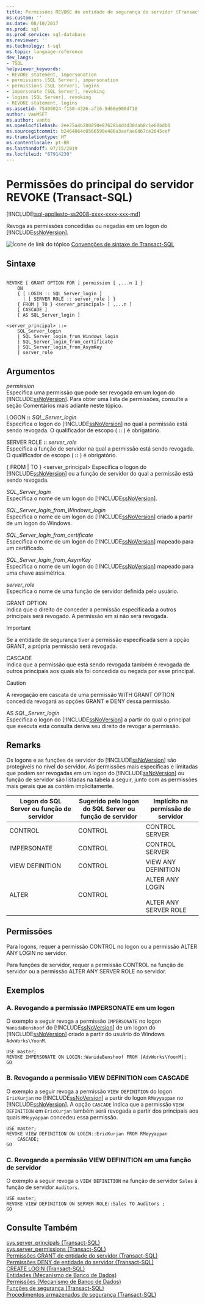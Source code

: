 ```yaml
---
title: Permissões REVOKE de entidade de segurança do servidor (Transact-SQL) | Microsoft Docs
ms.custom: ''
ms.date: 08/10/2017
ms.prod: sql
ms.prod_service: sql-database
ms.reviewer: ''
ms.technology: t-sql
ms.topic: language-reference
dev_langs:
- TSQL
helpviewer_keywords:
- REVOKE statement, impersonation
- permissions [SQL Server], impersonation
- permissions [SQL Server], logins
- impersonate [SQL Server], revoking
- logins [SQL Server], revoking
- REVOKE statement, logins
ms.assetid: 75409024-f150-4326-af16-9d60e900df18
author: VanMSFT
ms.author: vanto
ms.openlocfilehash: 2ee75a4b200850e8762814ddd30dab8c1e60bdb0
ms.sourcegitcommit: b2464064c0566590e486a3aafae6d67ce2645cef
ms.translationtype: HT
ms.contentlocale: pt-BR
ms.lasthandoff: 07/15/2019
ms.locfileid: "67914230"
---
```

# <a name="revoke-server-principal-permissions-transact-sql"></a>Permissões do principal do servidor REVOKE (Transact-SQL)
[!INCLUDE[tsql-appliesto-ss2008-xxxx-xxxx-xxx-md](../../includes/tsql-appliesto-ss2008-xxxx-xxxx-xxx-md.md)]

  Revoga as permissões concedidas ou negadas em um logon do [!INCLUDE[ssNoVersion](../../includes/ssnoversion-md.md)].  
  
 ![Ícone de link do tópico](../../database-engine/configure-windows/media/topic-link.gif "Ícone de link do tópico") [Convenções de sintaxe de Transact-SQL](../../t-sql/language-elements/transact-sql-syntax-conventions-transact-sql.md)  
  
## <a name="syntax"></a>Sintaxe  
  
```  
  
REVOKE [ GRANT OPTION FOR ] permission [ ,...n ] }   
    ON   
    { [ LOGIN :: SQL_Server_login ]  
      | [ SERVER ROLE :: server_role ] }   
    { FROM | TO } <server_principal> [ ,...n ]  
    [ CASCADE ]  
    [ AS SQL_Server_login ]   
  
<server_principal> ::=   
    SQL_Server_login  
    | SQL_Server_login_from_Windows_login   
    | SQL_Server_login_from_certificate   
    | SQL_Server_login_from_AsymKey     
    | server_role  
```  
  
## <a name="arguments"></a>Argumentos  
 *permission*  
 Especifica uma permissão que pode ser revogada em um logon do [!INCLUDE[ssNoVersion](../../includes/ssnoversion-md.md)]. Para obter uma lista de permissões, consulte a seção Comentários mais adiante neste tópico.  
  
 LOGON **::** *SQL_Server_login*  
 Especifica o logon do [!INCLUDE[ssNoVersion](../../includes/ssnoversion-md.md)] no qual a permissão está sendo revogada. O qualificador de escopo ( **::** ) é obrigatório.  
  
 SERVER ROLE **::** *server_role*  
 Especifica a função de servidor na qual a permissão está sendo revogada. O qualificador de escopo ( **::** ) é obrigatório.  
  
 { FROM | TO } \<server_principal> Especifica o logon do [!INCLUDE[ssNoVersion](../../includes/ssnoversion-md.md)] ou a função de servidor do qual a permissão está sendo revogada.  
  
 *SQL_Server_login*  
 Especifica o nome de um logon do [!INCLUDE[ssNoVersion](../../includes/ssnoversion-md.md)].  
  
 *SQL_Server_login_from_Windows_login*  
 Especifica o nome de um logon do [!INCLUDE[ssNoVersion](../../includes/ssnoversion-md.md)] criado a partir de um logon do Windows.  
  
 *SQL_Server_login_from_certificate*  
 Especifica o nome de um logon do [!INCLUDE[ssNoVersion](../../includes/ssnoversion-md.md)] mapeado para um certificado.  
  
 *SQL_Server_login_from_AsymKey*  
 Especifica o nome de um logon do [!INCLUDE[ssNoVersion](../../includes/ssnoversion-md.md)] mapeado para uma chave assimétrica.  
  
 *server_role*  
 Especifica o nome de uma função de servidor definida pelo usuário.  
  
 GRANT OPTION  
 Indica que o direito de conceder a permissão especificada a outros principais será revogado. A permissão em si não será revogada.  
  
> [!IMPORTANT]  
>  Se a entidade de segurança tiver a permissão especificada sem a opção GRANT, a própria permissão será revogada.  
  
 CASCADE  
 Indica que a permissão que está sendo revogada também é revogada de outros principais aos quais ela foi concedida ou negada por esse principal.  
  
> [!CAUTION]  
>  A revogação em cascata de uma permissão WITH GRANT OPTION concedida revogará as opções GRANT e DENY dessa permissão.  
  
 AS *SQL_Server_login*  
 Especifica o logon do [!INCLUDE[ssNoVersion](../../includes/ssnoversion-md.md)] a partir do qual o principal que executa esta consulta deriva seu direito de revogar a permissão.  
  
## <a name="remarks"></a>Remarks  
 Os logons e as funções de servidor do [!INCLUDE[ssNoVersion](../../includes/ssnoversion-md.md)] são protegíveis no nível do servidor. As permissões mais específicas e limitadas que podem ser revogadas em um logon do [!INCLUDE[ssNoVersion](../../includes/ssnoversion-md.md)] ou função de servidor são listadas na tabela a seguir, junto com as permissões mais gerais que as contêm implicitamente.  
  
|Logon do SQL Server ou função de servidor|Sugerido pelo logon do SQL Server ou função de servidor|Implícito na permissão de servidor|  
|------------------------------------------------|-----------------------------------------------------------|----------------------------------|  
|CONTROL|CONTROL|CONTROL SERVER|  
|IMPERSONATE|CONTROL|CONTROL SERVER|  
|VIEW DEFINITION|CONTROL|VIEW ANY DEFINITION|  
|ALTER|CONTROL|ALTER ANY LOGIN<br /><br /> ALTER ANY SERVER ROLE|  
  
## <a name="permissions"></a>Permissões  
 Para logons, requer a permissão CONTROL no logon ou a permissão ALTER ANY LOGIN no servidor.  
  
 Para funções de servidor, requer a permissão CONTROL na função de servidor ou a permissão ALTER ANY SERVER ROLE no servidor.  
  
## <a name="examples"></a>Exemplos  
  
### <a name="a-revoking-impersonate-permission-on-a-login"></a>A. Revogando a permissão IMPERSONATE em um logon  
 O exemplo a seguir revoga a permissão `IMPERSONATE` no logon `WanidaBenshoof` do [!INCLUDE[ssNoVersion](../../includes/ssnoversion-md.md)] de um logon do [!INCLUDE[ssNoVersion](../../includes/ssnoversion-md.md)] criado a partir do usuário do Windows `AdvWorks\YoonM`.  
  
```  
USE master;  
REVOKE IMPERSONATE ON LOGIN::WanidaBenshoof FROM [AdvWorks\YoonM];  
GO  
```  
  
### <a name="b-revoking-view-definition-permission-with-cascade"></a>B. Revogando a permissão VIEW DEFINITION com CASCADE  
 O exemplo a seguir revoga a permissão `VIEW DEFINITION` do logon `EricKurjan` no [!INCLUDE[ssNoVersion](../../includes/ssnoversion-md.md)] a partir do logon `RMeyyappan` no [!INCLUDE[ssNoVersion](../../includes/ssnoversion-md.md)]. A opção `CASCADE` indica que a permissão `VIEW DEFINITION` em `EricKurjan` também será revogada a partir dos principais aos quais `RMeyyappan` concedeu essa permissão.  
  
```  
USE master;  
REVOKE VIEW DEFINITION ON LOGIN::EricKurjan FROM RMeyyappan   
    CASCADE;  
GO   
```  
  
### <a name="c-revoking-view-definition-permission-on-a-server-role"></a>C. Revogando a permissão VIEW DEFINITION em uma função de servidor  
 O exemplo a seguir revoga o `VIEW DEFINITION` na função de servidor `Sales` à função de servidor `Auditors`.  
  
```  
USE master;  
REVOKE VIEW DEFINITION ON SERVER ROLE::Sales TO Auditors ;  
GO   
```  
  
## <a name="see-also"></a>Consulte Também  
 [sys.server_principals &#40;Transact-SQL&#41;](../../relational-databases/system-catalog-views/sys-server-principals-transact-sql.md)   
 [sys.server_permissions &#40;Transact-SQL&#41;](../../relational-databases/system-catalog-views/sys-server-permissions-transact-sql.md)   
 [Permissões GRANT de entidade do servidor &#40;Transact-SQL&#41;](../../t-sql/statements/grant-server-principal-permissions-transact-sql.md)   
 [Permissões DENY de entidade do servidor &#40;Transact-SQL&#41;](../../t-sql/statements/deny-server-principal-permissions-transact-sql.md)   
 [CREATE LOGIN &#40;Transact-SQL&#41;](../../t-sql/statements/create-login-transact-sql.md)   
 [Entidades &#40;Mecanismo de Banco de Dados&#41;](../../relational-databases/security/authentication-access/principals-database-engine.md)   
 [Permissões &#40;Mecanismo de Banco de Dados&#41;](../../relational-databases/security/permissions-database-engine.md)   
 [Funções de segurança &#40;Transact-SQL&#41;](../../t-sql/functions/security-functions-transact-sql.md)   
 [Procedimentos armazenados de segurança &#40;Transact-SQL&#41;](../../relational-databases/system-stored-procedures/security-stored-procedures-transact-sql.md)  
  
  

